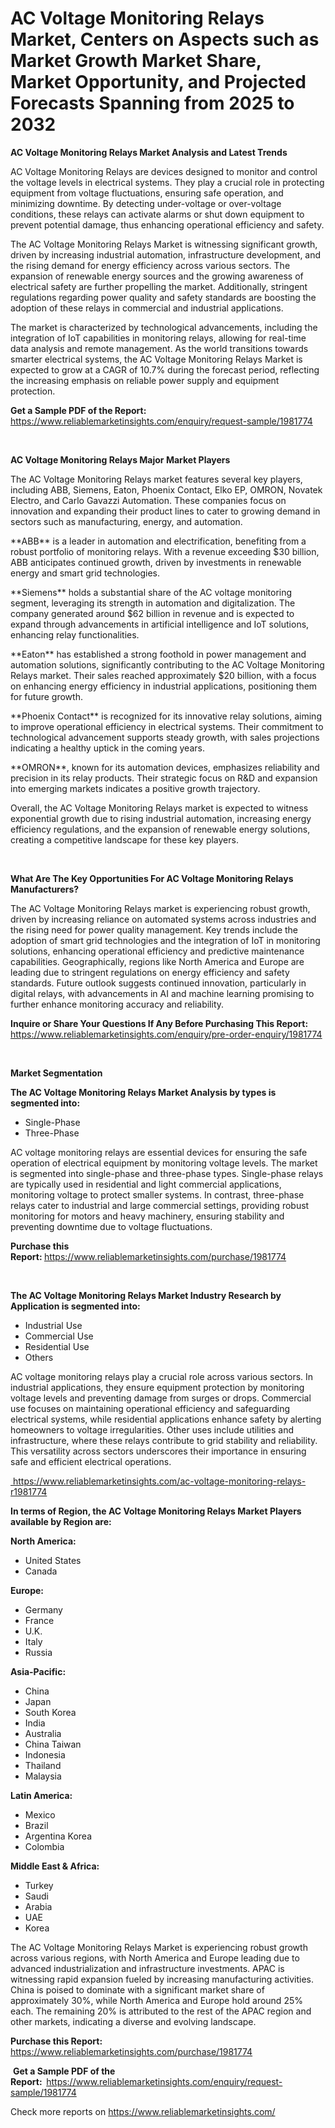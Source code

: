 <p><h1>AC Voltage Monitoring Relays Market, Centers on Aspects such as Market Growth Market Share, Market Opportunity, and Projected Forecasts Spanning from 2025 to 2032</h1></p><p><strong>AC Voltage Monitoring Relays Market Analysis and Latest Trends</strong></p>
<p><p>AC Voltage Monitoring Relays are devices designed to monitor and control the voltage levels in electrical systems. They play a crucial role in protecting equipment from voltage fluctuations, ensuring safe operation, and minimizing downtime. By detecting under-voltage or over-voltage conditions, these relays can activate alarms or shut down equipment to prevent potential damage, thus enhancing operational efficiency and safety.</p><p>The AC Voltage Monitoring Relays Market is witnessing significant growth, driven by increasing industrial automation, infrastructure development, and the rising demand for energy efficiency across various sectors. The expansion of renewable energy sources and the growing awareness of electrical safety are further propelling the market. Additionally, stringent regulations regarding power quality and safety standards are boosting the adoption of these relays in commercial and industrial applications.</p><p>The market is characterized by technological advancements, including the integration of IoT capabilities in monitoring relays, allowing for real-time data analysis and remote management. As the world transitions towards smarter electrical systems, the AC Voltage Monitoring Relays Market is expected to grow at a CAGR of 10.7% during the forecast period, reflecting the increasing emphasis on reliable power supply and equipment protection.</p></p>
<p><strong>Get a Sample PDF of the Report:&nbsp;</strong> <a href="https://www.reliablemarketinsights.com/enquiry/request-sample/1981774?utm_campaign=2281&utm_medium=2&utm_source=Github&utm_content=ia&utm_term=14022025&utm_id=ac-voltage-monitoring-relays">https://www.reliablemarketinsights.com/enquiry/request-sample/1981774</a></p>
<p>&nbsp;</p>
<p><strong>AC Voltage Monitoring Relays Major Market Players</strong></p>
<p><p>The AC Voltage Monitoring Relays market features several key players, including ABB, Siemens, Eaton, Phoenix Contact, Elko EP, OMRON, Novatek Electro, and Carlo Gavazzi Automation. These companies focus on innovation and expanding their product lines to cater to growing demand in sectors such as manufacturing, energy, and automation.</p><p>**ABB** is a leader in automation and electrification, benefiting from a robust portfolio of monitoring relays. With a revenue exceeding $30 billion, ABB anticipates continued growth, driven by investments in renewable energy and smart grid technologies.</p><p>**Siemens** holds a substantial share of the AC voltage monitoring segment, leveraging its strength in automation and digitalization. The company generated around $62 billion in revenue and is expected to expand through advancements in artificial intelligence and IoT solutions, enhancing relay functionalities.</p><p>**Eaton** has established a strong foothold in power management and automation solutions, significantly contributing to the AC Voltage Monitoring Relays market. Their sales reached approximately $20 billion, with a focus on enhancing energy efficiency in industrial applications, positioning them for future growth.</p><p>**Phoenix Contact** is recognized for its innovative relay solutions, aiming to improve operational efficiency in electrical systems. Their commitment to technological advancement supports steady growth, with sales projections indicating a healthy uptick in the coming years.</p><p>**OMRON**, known for its automation devices, emphasizes reliability and precision in its relay products. Their strategic focus on R&D and expansion into emerging markets indicates a positive growth trajectory.</p><p>Overall, the AC Voltage Monitoring Relays market is expected to witness exponential growth due to rising industrial automation, increasing energy efficiency regulations, and the expansion of renewable energy solutions, creating a competitive landscape for these key players.</p></p>
<p>&nbsp;</p>
<p><strong>What Are The Key Opportunities For AC Voltage Monitoring Relays Manufacturers?</strong></p>
<p><p>The AC Voltage Monitoring Relays market is experiencing robust growth, driven by increasing reliance on automated systems across industries and the rising need for power quality management. Key trends include the adoption of smart grid technologies and the integration of IoT in monitoring solutions, enhancing operational efficiency and predictive maintenance capabilities. Geographically, regions like North America and Europe are leading due to stringent regulations on energy efficiency and safety standards. Future outlook suggests continued innovation, particularly in digital relays, with advancements in AI and machine learning promising to further enhance monitoring accuracy and reliability.</p></p>
<p><strong>Inquire or Share Your Questions If Any Before Purchasing This Report:</strong> <a href="https://www.reliablemarketinsights.com/enquiry/pre-order-enquiry/1981774?utm_campaign=2281&utm_medium=2&utm_source=Github&utm_content=ia&utm_term=14022025&utm_id=ac-voltage-monitoring-relays">https://www.reliablemarketinsights.com/enquiry/pre-order-enquiry/1981774</a></p>
<p>&nbsp;</p>
<p><strong>Market Segmentation</strong></p>
<p><strong>The AC Voltage Monitoring Relays Market Analysis by types is segmented into:</strong></p>
<p><ul><li>Single-Phase</li><li>Three-Phase</li></ul></p>
<p><p>AC voltage monitoring relays are essential devices for ensuring the safe operation of electrical equipment by monitoring voltage levels. The market is segmented into single-phase and three-phase types. Single-phase relays are typically used in residential and light commercial applications, monitoring voltage to protect smaller systems. In contrast, three-phase relays cater to industrial and large commercial settings, providing robust monitoring for motors and heavy machinery, ensuring stability and preventing downtime due to voltage fluctuations.</p></p>
<p><strong>Purchase this Report:&nbsp;</strong><a href="https://www.reliablemarketinsights.com/purchase/1981774?utm_campaign=2281&utm_medium=2&utm_source=Github&utm_content=ia&utm_term=14022025&utm_id=ac-voltage-monitoring-relays">https://www.reliablemarketinsights.com/purchase/1981774</a></p>
<p>&nbsp;</p>
<p><strong>The AC Voltage Monitoring Relays Market Industry Research by Application is segmented into:</strong></p>
<p><ul><li>Industrial Use</li><li>Commercial Use</li><li>Residential Use</li><li>Others</li></ul></p>
<p><p>AC voltage monitoring relays play a crucial role across various sectors. In industrial applications, they ensure equipment protection by monitoring voltage levels and preventing damage from surges or drops. Commercial use focuses on maintaining operational efficiency and safeguarding electrical systems, while residential applications enhance safety by alerting homeowners to voltage irregularities. Other uses include utilities and infrastructure, where these relays contribute to grid stability and reliability. This versatility across sectors underscores their importance in ensuring safe and efficient electrical operations.</p></p>
<p><a href="https://www.reliablemarketinsights.com/ac-voltage-monitoring-relays-r1981774?utm_campaign=2281&utm_medium=2&utm_source=Github&utm_content=ia&utm_term=14022025&utm_id=ac-voltage-monitoring-relays">&nbsp;https://www.reliablemarketinsights.com/ac-voltage-monitoring-relays-r1981774</a></p>
<p><strong>In terms of Region, the AC Voltage Monitoring Relays Market Players available by Region are:</strong></p>
<p>
    <p> <strong> North America: </strong>
        <ul>
            <li>United States</li>
            <li>Canada</li>
        </ul>
        </p> 
    <p> <strong> Europe: </strong>
        <ul>
            <li>Germany</li>
            <li>France</li>
            <li>U.K.</li>
            <li>Italy</li>
            <li>Russia</li>
        </ul>
        </p> 
    <p> <strong> Asia-Pacific: </strong>
        <ul>
            <li>China</li>
            <li>Japan</li>
            <li>South Korea</li>
            <li>India</li>
            <li>Australia</li>
            <li>China Taiwan</li>
            <li>Indonesia</li>
            <li>Thailand</li>
            <li>Malaysia</li>
        </ul>
        </p> 
    <p> <strong> Latin America: </strong>
        <ul>
            <li>Mexico</li>
            <li>Brazil</li>
            <li>Argentina Korea</li>
            <li>Colombia</li>
        </ul>
        </p> 
    <p> <strong> Middle East & Africa: </strong>
        <ul>
            <li>Turkey</li>
            <li>Saudi</li>
            <li>Arabia</li>
            <li>UAE</li>
            <li>Korea</li>
        </ul>
    </p>
    </p>
<p><p>The AC Voltage Monitoring Relays Market is experiencing robust growth across various regions, with North America and Europe leading due to advanced industrialization and infrastructure investments. APAC is witnessing rapid expansion fueled by increasing manufacturing activities. China is poised to dominate with a significant market share of approximately 30%, while North America and Europe hold around 25% each. The remaining 20% is attributed to the rest of the APAC region and other markets, indicating a diverse and evolving landscape.</p></p>
<p><strong>Purchase this Report: </strong><a href="https://www.reliablemarketinsights.com/purchase/1981774?utm_campaign=2281&utm_medium=2&utm_source=Github&utm_content=ia&utm_term=14022025&utm_id=ac-voltage-monitoring-relays">https://www.reliablemarketinsights.com/purchase/1981774</a></p>
<p>&nbsp;<strong>Get a Sample PDF of the Report:&nbsp;&nbsp;</strong><a href="https://www.reliablemarketinsights.com/enquiry/request-sample/1981774?utm_campaign=2281&utm_medium=2&utm_source=Github&utm_content=ia&utm_term=14022025&utm_id=ac-voltage-monitoring-relays">https://www.reliablemarketinsights.com/enquiry/request-sample/1981774</a></p>
<p><strong></strong></p>
<p>Check more reports on <a href="https://www.reliablemarketinsights.com/?utm_campaign=2281&utm_medium=2&utm_source=Github&utm_content=ia&utm_term=14022025&utm_id=ac-voltage-monitoring-relays">https://www.reliablemarketinsights.com/</a></p>